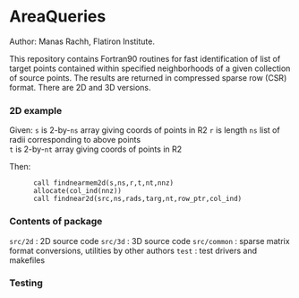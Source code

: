 # AreaQueries

Author: Manas Rachh, Flatiron Institute.

This repository contains Fortran90 routines for fast identification of list of target points contained within specified neighborhoods of a given collection of source points. The results are returned in compressed sparse row (CSR) format. There are 2D and 3D versions.

### 2D example

Given:
  `s` is 2-by-`ns` array giving coords of points in R2
  ``r`` is length ``ns`` list of radii corresponding to above points  
  ``t`` is 2-by-``nt`` array giving coords of points in R2  

Then:
```
      call findnearmem2d(s,ns,r,t,nt,nnz)
      allocate(col_ind(nnz))
      call findnear2d(src,ns,rads,targ,nt,row_ptr,col_ind)
```



### Contents of package

``src/2d`` : 2D source code
``src/3d`` : 3D source code
``src/common`` : sparse matrix format conversions, utilities by other authors
``test`` : test drivers and makefiles

### Testing

